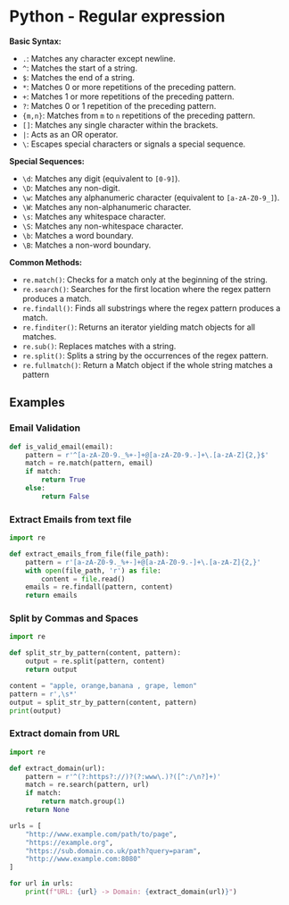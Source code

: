 # Python - Regular expression

**Basic Syntax:**

*   `.`: Matches any character except newline.
*   `^`: Matches the start of a string.
*   `$`: Matches the end of a string.
*   `*`: Matches 0 or more repetitions of the preceding pattern.
*   `+`: Matches 1 or more repetitions of the preceding pattern.
*   `?`: Matches 0 or 1 repetition of the preceding pattern.
*   `{m,n}`: Matches from `m` to `n` repetitions of the preceding pattern.
*   `[]`: Matches any single character within the brackets.
*   `|`: Acts as an OR operator.
*   `\`: Escapes special characters or signals a special sequence.

**Special Sequences:**

*   `\d`: Matches any digit (equivalent to `[0-9]`).
*   `\D`: Matches any non-digit.
*   `\w`: Matches any alphanumeric character (equivalent to `[a-zA-Z0-9_]`).
*   `\W`: Matches any non-alphanumeric character.
*   `\s`: Matches any whitespace character.
*   `\S`: Matches any non-whitespace character.
*   `\b`: Matches a word boundary.
*   `\B`: Matches a non-word boundary.

**Common Methods:**

*   `re.match()`: Checks for a match only at the beginning of the string.
*   `re.search()`: Searches for the first location where the regex pattern produces a match.
*   `re.findall()`: Finds all substrings where the regex pattern produces a match.
*   `re.finditer()`: Returns an iterator yielding match objects for all matches.
*   `re.sub()`: Replaces matches with a string.
*   `re.split()`: Splits a string by the occurrences of the regex pattern.
*   `re.fullmatch()`: Return a Match object if the whole string matches a pattern

## Examples

### Email Validation

```python
def is_valid_email(email):
    pattern = r'^[a-zA-Z0-9._%+-]+@[a-zA-Z0-9.-]+\.[a-zA-Z]{2,}$'
    match = re.match(pattern, email)
    if match:
        return True
    else:
        return False
```

### Extract Emails from text file

```python
import re

def extract_emails_from_file(file_path):
    pattern = r'[a-zA-Z0-9._%+-]+@[a-zA-Z0-9.-]+\.[a-zA-Z]{2,}'
    with open(file_path, 'r') as file:
        content = file.read()
    emails = re.findall(pattern, content)
    return emails
```

### Split by Commas and Spaces

```python
import re

def split_str_by_pattern(content, pattern):
    output = re.split(pattern, content)
    return output

content = "apple, orange,banana , grape, lemon"
pattern = r',\s*'
output = split_str_by_pattern(content, pattern)
print(output)
```

### Extract domain from URL

```python
import re

def extract_domain(url):
    pattern = r'^(?:https?://)?(?:www\.)?([^:/\n?]+)'
    match = re.search(pattern, url)
    if match:
        return match.group(1)
    return None

urls = [
    "http://www.example.com/path/to/page",
    "https://example.org",
    "https://sub.domain.co.uk/path?query=param",
    "http://www.example.com:8080"
]

for url in urls:
    print(f"URL: {url} -> Domain: {extract_domain(url)}")

```
